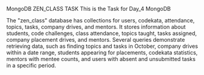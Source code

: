 MongoDB ZEN_CLASS TASK
This is the Task for Day_4 MongoDB

The "zen_class" database has collections for users, codekata, attendance, topics, tasks, company drives, and mentors. It stores information about students, code challenges, class attendance, topics taught, tasks assigned, company placement drives, and mentors. Several queries demonstrate retrieving data, such as finding topics and tasks in October, company drives within a date range, students appearing for placements, codekata statistics, mentors with mentee counts, and users with absent and unsubmitted tasks in a specific period.
